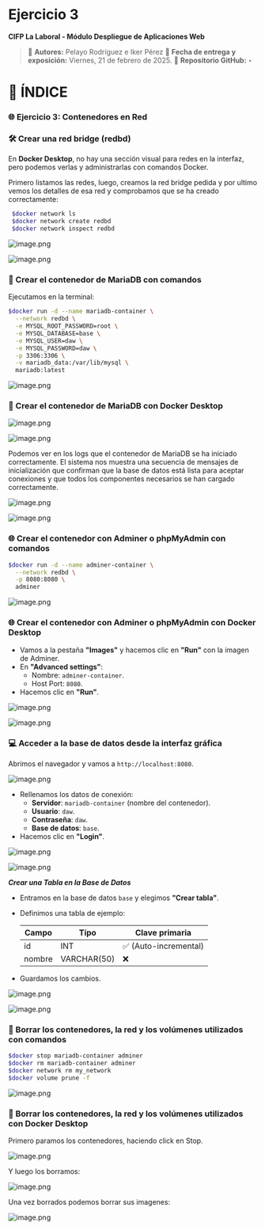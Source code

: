 # Ejercicio 3

**CIFP La Laboral - Módulo Despliegue de Aplicaciones Web**

> 👥 **Autores:** Pelayo Rodríguez e Iker Pérez                                                                                                                              📌 **Fecha de entrega y exposición:** Viernes, 21 de febrero de 2025.                                                                                                                                     📂 **Repositorio GitHub:** ‣
> 

# 📑 ÍNDICE

### 🌐 Ejercicio 3: Contenedores en Red

### 🛠️ Crear una red bridge (redbd)

En **Docker Desktop**, no hay una sección visual para redes en la interfaz, pero podemos verlas y administrarlas con comandos Docker.

Primero listamos las redes, luego, creamos la red bridge pedida y por ultimo vemos los detalles de esa red y comprobamos que se ha creado correctamente:

```bash
 $docker network ls
 $docker network create redbd
 $docker network inspect redbd
```

![image.png](./imagenes/image.png)

![image.png](./imagenes/image%201.png)

### 🐬 Crear el contenedor de MariaDB con comandos

Ejecutamos en la terminal:

```bash
$docker run -d --name mariadb-container \
  --network redbd \
  -e MYSQL_ROOT_PASSWORD=root \
  -e MYSQL_DATABASE=base \
  -e MYSQL_USER=daw \
  -e MYSQL_PASSWORD=daw \
  -p 3306:3306 \
  -v mariadb_data:/var/lib/mysql \
  mariadb:latest
```

![image.png](./imagenes/image%202.png)

### 🐬 Crear el contenedor de MariaDB con Docker Desktop

![image.png](./imagenes/image%203.png)

![image.png](./imagenes/image%204.png)

Podemos ver en los logs que el contenedor de MariaDB se ha iniciado correctamente. El sistema nos muestra una secuencia de mensajes de inicialización que confirman que la base de datos está lista para aceptar conexiones y que todos los componentes necesarios se han cargado correctamente.

![image.png](./imagenes/image%205.png)

![image.png](./imagenes/image%206.png)

### 🌐 Crear el contenedor con Adminer o phpMyAdmin con comandos

```bash
$docker run -d --name adminer-container \
  --network redbd \
  -p 8080:8080 \
  adminer
```

![image.png](./imagenes/image%207.png)

### 🌐 Crear el contenedor con Adminer o phpMyAdmin con Docker Desktop

- Vamos a la pestaña **"Images"** y hacemos clic en **"Run"** con la imagen de Adminer.
- En **"Advanced settings"**:
    - Nombre: `adminer-container`.
    - Host Port: `8080`.
- Hacemos clic en **"Run"**.

![image.png](./imagenes/image%208.png)

![image.png](./imagenes/image%209.png)

### 💻 Acceder a la base de datos desde la interfaz gráfica

Abrimos el navegador y vamos a `http://localhost:8080`.

![image.png](./imagenes/image%2010.png)

- Rellenamos los datos de conexión:
    - **Servidor**: `mariadb-container` (nombre del contenedor).
    - **Usuario**: `daw`.
    - **Contraseña**: `daw`.
    - **Base de datos**: `base`.
- Hacemos clic en **"Login"**.

![image.png](imagenes/image%2011.png)

![image.png](./imagenes/image%2012.png)

***Crear una Tabla en la Base de Datos***

- Entramos en la base de datos `base` y elegimos **"Crear tabla"**.
- Definimos una tabla de ejemplo:
  
  
    | Campo | Tipo | Clave primaria |
    | --- | --- | --- |
    | id | INT | ✅ (Auto-incremental) |
    | nombre | VARCHAR(50) | ❌ |
- Guardamos los cambios.

![image.png](./imagenes/image%2013.png)

![image.png](./imagenes/image%2014.png)

### 🧹 Borrar los contenedores, la red y los volúmenes utilizados con comandos

```bash
$docker stop mariadb-container adminer
$docker rm mariadb-container adminer
$docker network rm my_network
$docker volume prune -f
```

![image.png](./imagenes/image%2015.png)

### 🧹 Borrar los contenedores, la red y los volúmenes utilizados con Docker Desktop

Primero paramos los contenedores, haciendo click en Stop.

![image.png](./imagenes/image%2016.png)

Y luego los borramos:

![image.png](./imagenes/image%2017.png)

Una vez borrados podemos borrar sus imagenes:

![image.png](./imagenes/image%2018.png)